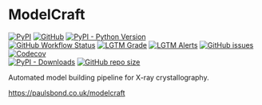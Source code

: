 # ModelCraft

[![PyPI](https://img.shields.io/pypi/v/modelcraft)](https://pypi.org/project/modelcraft/)
[![GitHub](https://img.shields.io/github/license/paulsbond/modelcraft)](https://github.com/paulsbond/modelcraft/blob/master/LICENSE)
[![PyPI - Python Version](https://img.shields.io/pypi/pyversions/modelcraft)](https://pypi.org/project/modelcraft/)    
[![GitHub Workflow Status](https://img.shields.io/github/workflow/status/paulsbond/modelcraft/Python%20application)](https://github.com/paulsbond/modelcraft/actions?query=workflow%3A%22Python+application%22)
[![LGTM Grade](https://img.shields.io/lgtm/grade/python/github/paulsbond/modelcraft)](https://lgtm.com/projects/g/paulsbond/modelcraft)
[![LGTM Alerts](https://img.shields.io/lgtm/alerts/github/paulsbond/modelcraft)](https://lgtm.com/projects/g/paulsbond/modelcraft)
[![GitHub issues](https://img.shields.io/github/issues/paulsbond/modelcraft)](https://github.com/paulsbond/modelcraft/issues)
[![Codecov](https://img.shields.io/codecov/c/gh/paulsbond/modelcraft)](https://codecov.io/gh/paulsbond/modelcraft)  
[![PyPI - Downloads](https://img.shields.io/pypi/dm/modelcraft)](https://pypistats.org/packages/modelcraft)
[![GitHub repo size](https://img.shields.io/github/repo-size/paulsbond/modelcraft)](https://github.com/paulsbond/modelcraft/releases)

Automated model building pipeline for X-ray crystallography.

https://paulsbond.co.uk/modelcraft
